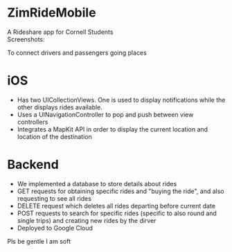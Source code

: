 # ZimRideMobile
A Rideshare app for Cornell Students\
Screenshots:

To connect drivers and passengers going places
# iOS
* Has two UICollectionViews. One is used to display notifications while the other displays rides available.
* Uses a UINavigationController to pop and push between view controllers
* Integrates a MapKit API in order to display the current location and location of the destination

# Backend
* We implemented a database to store details about rides
* GET requests for obtaining specific rides and "buying the ride", and also requesting to see all rides
* DELETE request which deletes all rides departing before current date
* POST requests to search for specific rides (specific to also round and single trips) and creating new rides by the dirver
* Deployed to Google Cloud

Pls be gentle I am soft
